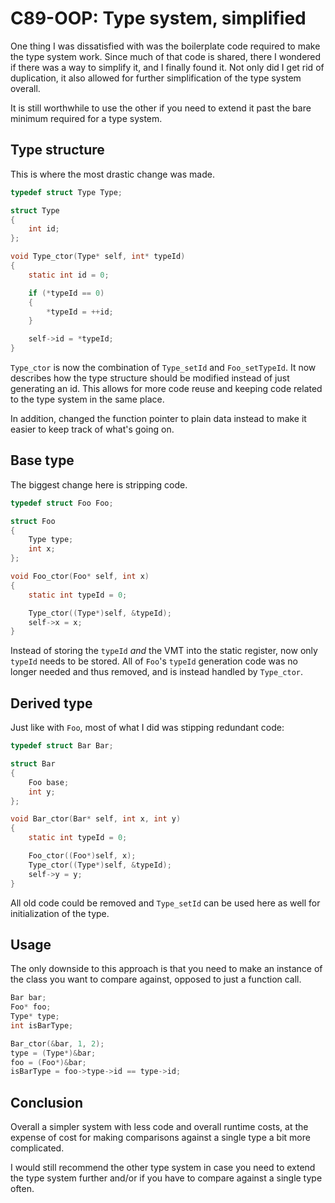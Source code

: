 # C89-OOP: Type system, simplified

One thing I was dissatisfied with was the boilerplate code required to make the
type system work. Since much of that code is shared, there I wondered if there
was a way to simplify it, and I finally found it. Not only did I get rid of
duplication, it also allowed for further simplification of the type system
overall.

It is still worthwhile to use the other if you need to extend it past the bare
minimum required for a type system.

## Type structure

This is where the most drastic change was made.

```c
typedef struct Type Type;

struct Type
{
    int id;
};

void Type_ctor(Type* self, int* typeId)
{
    static int id = 0;

    if (*typeId == 0)
    {
        *typeId = ++id;
    }

    self->id = *typeId;
}
```

`Type_ctor` is now the combination of `Type_setId` and `Foo_setTypeId`. It now
describes how the type structure should be modified instead of just generating
an id. This allows for more code reuse and keeping code related to the type
system in the same place.

In addition, changed the function pointer to plain data instead to make it
easier to keep track of what's going on.

## Base type

The biggest change here is stripping code.

```c
typedef struct Foo Foo;

struct Foo
{
    Type type;
    int x;
};

void Foo_ctor(Foo* self, int x)
{
    static int typeId = 0;

    Type_ctor((Type*)self, &typeId);
    self->x = x;
}
```

Instead of storing the `typeId` _and_ the VMT into the static register, now
only `typeId` needs to be stored. All of `Foo`'s `typeId` generation code was
no longer needed and thus removed, and is instead handled by `Type_ctor`.

## Derived type

Just like with `Foo`, most of what I did was stipping redundant code:

```c
typedef struct Bar Bar;

struct Bar
{
    Foo base;
    int y;
};

void Bar_ctor(Bar* self, int x, int y)
{
    static int typeId = 0;

    Foo_ctor((Foo*)self, x);
    Type_ctor((Type*)self, &typeId);
    self->y = y;
}
```

All old code could be removed and `Type_setId` can be used here as well for
initialization of the type.

## Usage

The only downside to this approach is that you need to make an instance of the
class you want to compare against, opposed to just a function call.

```c
Bar bar;
Foo* foo;
Type* type;
int isBarType;

Bar_ctor(&bar, 1, 2);
type = (Type*)&bar;
foo = (Foo*)&bar;
isBarType = foo->type->id == type->id;
```

## Conclusion

Overall a simpler system with less code and overall runtime costs, at the
expense of cost for making comparisons against a single type a bit more
complicated.

I would still recommend the other type system in case you need to extend the
type system further and/or if you have to compare against a single type often.
